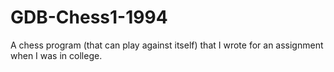 # GDB-Chess1-1994
A chess program (that can play against itself) that I wrote for an assignment when I was in college.
